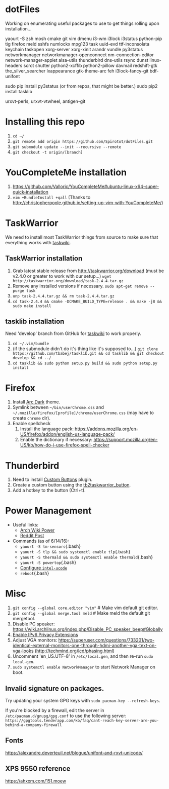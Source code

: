 # dotFiles

Working on enumerating useful packages to use to get things rolling upon installation...

yaourt -S zsh mosh cmake git vim dmenu i3-wm i3lock i3status python-pip tig
firefox meld sshfs numlockx mpg123 task uuid-evd ttf-inconsolata
keychain taskopen xorg-server xorg-xinit arandr vundle py3status networkmanager
networkmanager-openconnect nm-connection-editor network-manager-applet
alsa-utils thunderbird dns-utils rsync dunst linux-headers scrot shutter
python2-xcffib python2-pillow davmail redshift-gtk the_silver_searcher
lxappearance gtk-theme-arc feh i3lock-fancy-git bdf-unifont

sudo pip install py3status (or from repos, that might be better.)
sudo pip2 install tasklib

urxvt-perls, urxvt-vtwheel, antigen-git

# Installing this repo
1. `cd ~/`
2. `git remote add origin https://github.com/Spirotot/dotFiles.git`
3. `git submodule update --init --recursive --remote`
4. `git checkout -t origin/[branch]`


# YouCompleteMe installation
1. https://github.com/Valloric/YouCompleteMe#ubuntu-linux-x64-super-quick-installation
2. `vim +BundleInstall +qall` (Thanks to http://christopherpoole.github.io/setting-up-vim-with-YouCompleteMe/)

# TaskWarrior

We need to install most TaskWarrior things from source to make sure that everything works with [taskwiki](https://github.com/tbabej/taskwiki).

## TaskWarrior installation
1. Grab latest stable release from http://taskwarrior.org/download (must be v2.4.0 or greater to work with our setup...) `wget http://taskwarrior.org/download/task-2.4.4.tar.gz`
2. Remove any installed versions if necessary. `sudo apt-get remove --purge task`
3. `unp task-2.4.4.tar.gz && rm task-2.4.4.tar.gz`
4. `cd task-2.4.4 && cmake -DCMAKE_BUILD_TYPE=release . && make -j8 && sudo make install`

## tasklib installation
Need 'develop' branch from GitHub for [taskwiki](https://github.com/tbabej/taskwiki) to work properly.

1. `cd ~/.vim/bundle`
2. (if the submodule didn't do it's thing like it's supposed to...) `git clone https://github.com/tbabej/tasklib.git && cd tasklib && git checkout develop && cd ../`
3. `cd tasklib && sudo python setup.py build && sudo python setup.py install`

# Firefox

1. Install [Arc Dark](https://addons.mozilla.org/en-US/firefox/addon/arc-dark-theme/?src=cb-dl-users) theme.
2. Symlink between `~/bin/userChrome.css` and `~/.mozilla/firefox/[profile]/chrome/userChrome.css` (may have to create `chrome` dir).
3. Enable spellcheck
    1. Install the language pack:
       https://addons.mozilla.org/en-US/firefox/addon/english-us-language-pack/
    2. Enable the dictionary if necessary:
       https://support.mozilla.org/en-US/kb/how-do-i-use-firefox-spell-checker

# Thunderbird

1. Need to install [Custom
   Buttons](https://addons.mozilla.org/en-US/thunderbird/addon/custom-buttons/)
   plugin.
2. Create a custom button using the
   [tb2taskwarrior_button](./bin/custom-tb2taskwarrior_button.js).
3. Add a hotkey to the button (Ctrl+t).

# Power Management
* Useful links:
    * [Arch Wiki Power](https://wiki.archlinux.org/index.php/Power_management#Audio)
    * [Reddit Post](https://www.reddit.com/r/archlinux/comments/3vcany/maximise_arch_battery_life/)
* Commands (as of 6/14/16):
    * `yaourt -S lm-sensors`{.bash}
    * `yaourt -S tlp && sudo systemctl enable tlp`{.bash}
    * `yaourt -S thermald && sudo systemctl enable thermald`{.bash}
    * `yaourt -S powertop`{.bash}
    * [Configure `intel-ucode`](https://wiki.archlinux.org/index.php/microcode#Enabling_Intel_microcode_updates)
    * `reboot`{.bash}

# Misc
1. `git config --global core.editor "vim"` # Make vim default git editor.
2. `git config --global merge.tool meld` # Make meld the default git mergetool.
3. Disable PC speaker:
   https://wiki.archlinux.org/index.php/Disable_PC_speaker_beep#Globally
4. [Enable IPv6 Privacy
   Extensions](https://wiki.archlinux.org/index.php/IPv6#Privacy_extensions)
5. Adjust VGA monitors: https://superuser.com/questions/733201/two-identical-external-monitors-one-through-hdmi-another-vga-text-on-vga-looks (http://techmind.org/lcd/phasing.html)
6. Uncomment 'en_US.UTF-8' in `/etc/local.gen`, and then re-run `sudo local-gen`.
7. `sudo systemctl enable NetworkManager` to start Network Manager on boot.



## Invalid signature on packages.
Try updating your system GPG keys with `sudo pacman-key --refresh-keys`.

If you're blocked by a firewall, edit the server in
`/etc/pacman.d/gnupg/gpg.conf` to use the following server:
`https://gpgtools.tenderapp.com/kb/faq/cant-reach-key-server-are-you-behind-a-company-firewall`

## Fonts
https://alexandre.deverteuil.net/blogue/unifont-and-rxvt-unicode/

## XPS 9550 reference
https://ahxxm.com/151.moew

